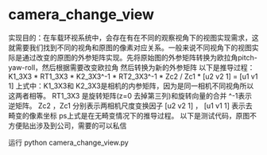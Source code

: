 # camera_change_view
实现目的：在车载环视系统中，会存在有在不同的观察视角下的视图实现需求，这就需要我们找到不同的视角和原图的像素对应关系。一般来说不同视角下的视图实际是通过改变的原图的外参矩阵实现。先将原始图的外参矩阵转换为欧拉角pitch-yaw-roll，然后根据需要改变欧拉角 然后转换为新的外参矩阵
以下是推导过程：
 K1_3X3 * RT1_3X3 *  K2_3X3^-1 *  RT2_3X3^-1  *  Zc2  / Zc1 *  [u2 v2 1] =    [u1 v1 1]
上式中：K1_3X3和 K2_3X3是相机的内参矩阵，因为是同一相机不同视角所以这两者相等。
RT1_3X3 是旋转矩阵(z=0 去掉第三列)和旋转向量的合并
^-1表示逆矩阵。
Zc2 ，Zc1 分别表示两相机尺度变换因子
 [u2 v2 1] ， [u1 v1 1] 表示去畸变的像素坐标
ps上式是在无畸变情况下的推导过程。
以下是测试代码，原图不方便贴出涉及到公司，需要的可以私信

运行
python camera_change_view.py
